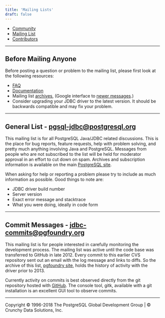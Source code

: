 ```yaml
---
title: 'Mailing Lists'
draft: false
---
```


-   [Community](community)
-   [Mailing List](mailinglist)
-   [Contributors](contributors)

* * * * *

## Before Mailing Anyone

Before posting a question or problem to the mailing list, please first
look at the following resources:

-   [FAQ](../documentation/faq)
-   [Documentation](../documentation/documentation)
-   Mailing list [archives](http://archives.postgresql.org/pgsql-jdbc),
    (Google interface to [newer
    messages](http://groups.google.com/group/pgsql.interfaces.jdbc).)
-   Consider upgrading your JDBC driver to the latest version. It should
    be backwards compatible and may fix your problem.

* * * * *

## General List - pgsql-jdbc@postgresql.org

This mailing list is for all PostgreSQL Java/JDBC related discussions.
This is the place for bug reports, feature requests, help with problem
solving, and pretty much anything involving Java and PostgreSQL.
Messages from people who are not subscribed to the list will be held for
moderator approval in an effort to cut down on spam. Archives and
subscription information is available on the main [PostgreSQL
site](http://archives.postgresql.org/pgsql-jdbc/).

When asking for help or reporting a problem please try to include as
much information as possible. Good things to note are:

-   JDBC driver build number
-   Server version
-   Exact error message and stacktrace
-   What you were doing, ideally in code form

* * * * *

## Commit Messages - jdbc-commits@pgfoundry.org

This mailing list is for people interested in carefully monitoring the
development process. The mailing list was active until the code base was
transferred to GitHub in late 2012. Every commit to this earlier CVS
repository sent out an email with the log message and links to diffs. So
the archive of this list, [pgfoundry
site](http://lists.pgfoundry.org/mailman/listinfo/jdbc-commits), holds
the history of activity with the driver prior to 2013.

Currently activity on commits is best observed directly from the git
repository hosted with [GitHub](https://github.com/pgjdbc/pgjdbc). The
console tool, gitk, available with a git installation is an excellent
GUI tool to observe commits.

* * * * *

Copyright © 1996-2018 The PostgreSQL Global Development Group | © Crunchy Data Solutions, Inc.
